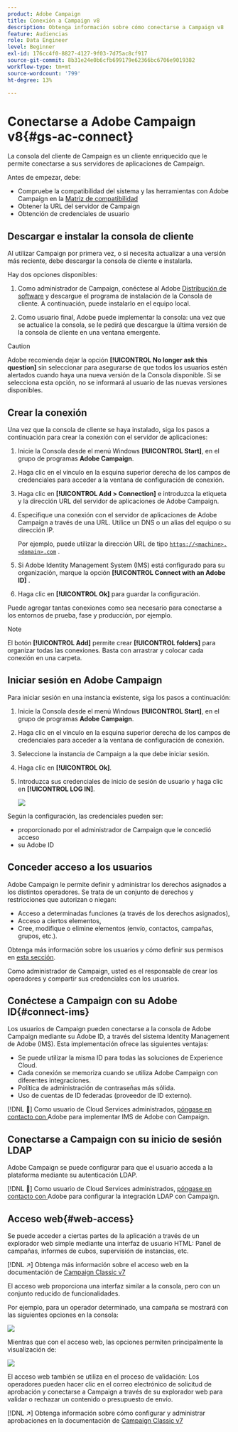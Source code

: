 ```yaml
---
product: Adobe Campaign
title: Conexión a Campaign v8
description: Obtenga información sobre cómo conectarse a Campaign v8
feature: Audiencias
role: Data Engineer
level: Beginner
exl-id: 176cc4f0-8827-4127-9f03-7d75ac8cf917
source-git-commit: 8b31e24e0b6cfb699179e62366bc6706e9019382
workflow-type: tm+mt
source-wordcount: '799'
ht-degree: 13%

---
```


# Conectarse a Adobe Campaign v8{#gs-ac-connect}

La consola del cliente de Campaign es un cliente enriquecido que le permite conectarse a sus servidores de aplicaciones de Campaign.

Antes de empezar, debe:

* Compruebe la compatibilidad del sistema y las herramientas con Adobe Campaign en la [Matriz de compatibilidad](compatibility-matrix.md)
* Obtener la URL del servidor de Campaign
* Obtención de credenciales de usuario

## Descargar e instalar la consola de cliente

Al utilizar Campaign por primera vez, o si necesita actualizar a una versión más reciente, debe descargar la consola de cliente e instalarla.

Hay dos opciones disponibles:

1. Como administrador de Campaign, conéctese al Adobe [Distribución de software](https://experience.adobe.com/#/downloads/content/software-distribution/encampaign.html) y descargue el programa de instalación de la Consola de cliente. A continuación, puede instalarlo en el equipo local.

1. Como usuario final, Adobe puede implementar la consola: una vez que se actualice la consola, se le pedirá que descargue la última versión de la consola de cliente en una ventana emergente.

>[!CAUTION]
>
>Adobe recomienda dejar la opción **[!UICONTROL No longer ask this question]** sin seleccionar para asegurarse de que todos los usuarios estén alertados cuando haya una nueva versión de la Consola disponible.  Si se selecciona esta opción, no se informará al usuario de las nuevas versiones disponibles.

## Crear la conexión

Una vez que la consola de cliente se haya instalado, siga los pasos a continuación para crear la conexión con el servidor de aplicaciones:

1. Inicie la Consola desde el menú Windows **[!UICONTROL Start]**, en el grupo de programas **Adobe Campaign**.

1. Haga clic en el vínculo en la esquina superior derecha de los campos de credenciales para acceder a la ventana de configuración de conexión.

1. Haga clic en **[!UICONTROL Add > Connection]** e introduzca la etiqueta y la dirección URL del servidor de aplicaciones de Adobe Campaign.

1. Especifique una conexión con el servidor de aplicaciones de Adobe Campaign a través de una URL. Utilice un DNS o un alias del equipo o su dirección IP.

   Por ejemplo, puede utilizar la dirección URL de tipo [`https://<machine>.<domain>.com`](https://myserver.adobe.com) .

1. Si Adobe Identity Management System (IMS) está configurado para su organización, marque la opción **[!UICONTROL Connect with an Adobe ID]** .

1. Haga clic en **[!UICONTROL Ok]** para guardar la configuración.

Puede agregar tantas conexiones como sea necesario para conectarse a los entornos de prueba, fase y producción, por ejemplo.

>[!NOTE]
>
>El botón **[!UICONTROL Add]** permite crear **[!UICONTROL folders]** para organizar todas las conexiones. Basta con arrastrar y colocar cada conexión en una carpeta.

## Iniciar sesión en Adobe Campaign

Para iniciar sesión en una instancia existente, siga los pasos a continuación:

1. Inicie la Consola desde el menú Windows **[!UICONTROL Start]**, en el grupo de programas **Adobe Campaign**.

1. Haga clic en el vínculo en la esquina superior derecha de los campos de credenciales para acceder a la ventana de configuración de conexión.

1. Seleccione la instancia de Campaign a la que debe iniciar sesión.

1. Haga clic en **[!UICONTROL Ok]**.

1. Introduzca sus credenciales de inicio de sesión de usuario y haga clic en **[!UICONTROL LOG IN]**.

   ![](assets/sign-in-v8.png)

Según la configuración, las credenciales pueden ser:

* proporcionado por el administrador de Campaign que le concedió acceso
* su Adobe ID

## Conceder acceso a los usuarios

Adobe Campaign le permite definir y administrar los derechos asignados a los distintos operadores. Se trata de un conjunto de derechos y restricciones que autorizan o niegan:

* Acceso a determinadas funciones (a través de los derechos asignados),
* Acceso a ciertos elementos,
* Cree, modifique o elimine elementos (envío, contactos, campañas, grupos, etc.).

Obtenga más información sobre los usuarios y cómo definir sus permisos en [esta sección](permissions.md).

Como administrador de Campaign, usted es el responsable de crear los operadores y compartir sus credenciales con los usuarios.

## Conéctese a Campaign con su Adobe ID{#connect-ims}

Los usuarios de Campaign pueden conectarse a la consola de Adobe Campaign mediante su Adobe ID, a través del sistema Identity Management de Adobe (IMS). Esta implementación ofrece las siguientes ventajas:

* Se puede utilizar la misma ID para todas las soluciones de Experience Cloud.
* Cada conexión se memoriza cuando se utiliza Adobe Campaign con diferentes integraciones.
* Política de administración de contraseñas más sólida.
* Uso de cuentas de ID federadas (proveedor de ID externo).

[!DNL :speech_balloon:] Como usuario de Cloud Services administrados,  [póngase en contacto con ](campaign-faq.md#support) Adobe para implementar IMS de Adobe con Campaign.

## Conectarse a Campaign con su inicio de sesión LDAP

Adobe Campaign se puede configurar para que el usuario acceda a la plataforma mediante su autenticación LDAP.

[!DNL :speech_balloon:] Como usuario de Cloud Services administrados,  [póngase en contacto con ](campaign-faq.md#support) Adobe para configurar la integración LDAP con Campaign.


## Acceso web{#web-access}

Se puede acceder a ciertas partes de la aplicación a través de un explorador web simple mediante una interfaz de usuario HTML: Panel de campañas, informes de cubos, supervisión de instancias, etc.

[!DNL :arrow_upper_right:] Obtenga más información sobre el acceso web en la documentación de  [Campaign Classic v7](https://experienceleague.adobe.com/docs/campaign-classic/using/getting-started/starting-with-adobe-campaign/campaign-workspace/adobe-campaign-workspace.html?lang=en#console-and-web-access)

El acceso web proporciona una interfaz similar a la consola, pero con un conjunto reducido de funcionalidades.

Por ejemplo, para un operador determinado, una campaña se mostrará con las siguientes opciones en la consola:

![](assets/campaign-from-console.png)

Mientras que con el acceso web, las opciones permiten principalmente la visualización de:

![](assets/campaign-from-web.png)

El acceso web también se utiliza en el proceso de validación: Los operadores pueden hacer clic en el correo electrónico de solicitud de aprobación y conectarse a Campaign a través de su explorador web para validar o rechazar un contenido o presupuesto de envío.

[!DNL :arrow_upper_right:] Obtenga información sobre cómo configurar y administrar aprobaciones en la documentación de  [Campaign Classic v7](https://experienceleague.adobe.com/docs/campaign-classic/using/orchestrating-campaigns/orchestrate-campaigns/marketing-campaign-approval.html?lang=es#orchestrating-campaigns)
